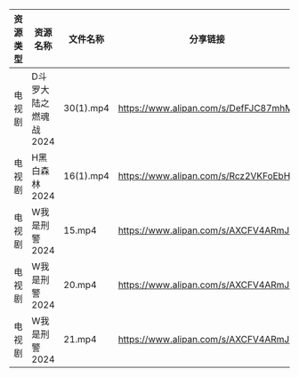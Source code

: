 | 资源类型 | 资源名称          | 文件名称      | 分享链接                                 | 更新时间                |
| ---- | ------------- | --------- | ------------------------------------ | ------------------- |
| 电视剧  | D斗罗大陆之燃魂战2024 | 30(1).mp4 | https://www.alipan.com/s/DefFJC87mhM | 2024-12-12 08:05:18 |
| 电视剧  | H黑白森林2024     | 16(1).mp4 | https://www.alipan.com/s/Rcz2VKFoEbH | 2024-12-12 08:05:33 |
| 电视剧  | W我是刑警2024     | 15.mp4    | https://www.alipan.com/s/AXCFV4ARmJN | 2024-12-12 08:06:32 |
| 电视剧  | W我是刑警2024     | 20.mp4    | https://www.alipan.com/s/AXCFV4ARmJN | 2024-12-12 08:06:32 |
| 电视剧  | W我是刑警2024     | 21.mp4    | https://www.alipan.com/s/AXCFV4ARmJN | 2024-12-12 08:06:31 |
